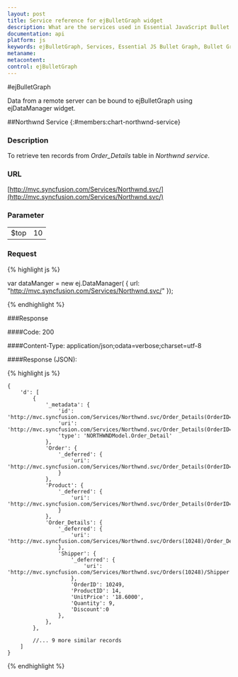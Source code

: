 ```yaml
---
layout: post
title: Service reference for ejBulletGraph widget
description: What are the services used in Essential JavaScript Bullet Graph widget.
documentation: api
platform: js
keywords: ejBulletGraph, Services, Essential JS Bullet Graph, Bullet Graph, Northwind Service
metaname: 
metacontent:
control: ejBulletGraph
---
```


#ejBulletGraph
<ts root="datavisualization" />

Data from a remote server can be bound to ejBulletGraph using ejDataManager widget.

##Northwnd Service
{:#members:chart-northwnd-service}

### Description

To retrieve ten records from *Order_Details* table in *Northwnd service*.

### URL
[http://mvc.syncfusion.com/Services/Northwnd.svc/](http://mvc.syncfusion.com/Services/Northwnd.svc/)

### Parameter
<table>
<tr>
<td>$top</td><td>10</td>
</tr>
</table>

### Request

{% highlight js %}
 
var dataManger = new ej.DataManager(
{
    url: "http://mvc.syncfusion.com/Services/Northwnd.svc/"
});

{% endhighlight %}

###Response

####Code: 200

####Content-Type: application/json;odata=verbose;charset=utf-8

####Response (JSON):

{% highlight js %}

	{
	    'd': [
            {
                '_metadata': {
                    'id': 'http://mvc.syncfusion.com/Services/Northwnd.svc/Order_Details(OrderID=10249,ProductID=14)',
                    'uri': 'http://mvc.syncfusion.com/Services/Northwnd.svc/Order_Details(OrderID=10249,ProductID=14)',
                    'type': 'NORTHWNDModel.Order_Detail'
                },
                'Order': {
                    '_deferred': {
                        'uri': 'http://mvc.syncfusion.com/Services/Northwnd.svc/Order_Details(OrderID=10249,ProductID=14)/Order'
                    }
                },
                'Product': {
                    '_deferred': {
                        'uri': 'http://mvc.syncfusion.com/Services/Northwnd.svc/Order_Details(OrderID=10249,ProductID=14)/Product'
                    }
                },
                'Order_Details': {
                    '_deferred': {
                        'uri': 'http://mvc.syncfusion.com/Services/Northwnd.svc/Orders(10248)/Order_Details'
                    },
                    'Shipper': {
                        '_deferred': {
                            'uri': 'http://mvc.syncfusion.com/Services/Northwnd.svc/Orders(10248)/Shipper'
                        },
                        'OrderID': 10249,
                        'ProductID': 14,
                        'UnitPrice': '18.6000',
                        'Quantity': 9,
                        'Discount':0
                    },
                },
            },

            //... 9 more similar records
	    ]
	}

{% endhighlight %}